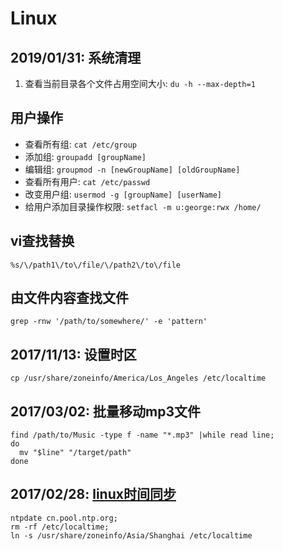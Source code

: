 # Linux

## 2019/01/31: 系统清理
  1. 查看当前目录各个文件占用空间大小: `du -h --max-depth=1`

## 用户操作
  - 查看所有组: `cat /etc/group`
  - 添加组: `groupadd [groupName]`
  - 编辑组: `groupmod -n [newGroupName] [oldGroupName]`
  - 查看所有用户: `cat /etc/passwd`
  - 改变用户组: `usermod -g [groupName] [userName]`
  - 给用户添加目录操作权限: `setfacl -m u:george:rwx /home/`

## vi查找替换
`%s/\/path1\/to\/file/\/path2\/to\/file`

## 由文件内容查找文件
`grep -rnw '/path/to/somewhere/' -e 'pattern'`

## 2017/11/13: 设置时区

`cp /usr/share/zoneinfo/America/Los_Angeles /etc/localtime`

## 2017/03/02: 批量移动mp3文件

```
find /path/to/Music -type f -name "*.mp3" |while read line;
do
  mv "$line" "/target/path"
done
```

## 2017/02/28: [linux时间同步](http://www.jb51.net/LINUXjishu/73979.html)

```
ntpdate cn.pool.ntp.org;
rm -rf /etc/localtime;
ln -s /usr/share/zoneinfo/Asia/Shanghai /etc/localtime
```